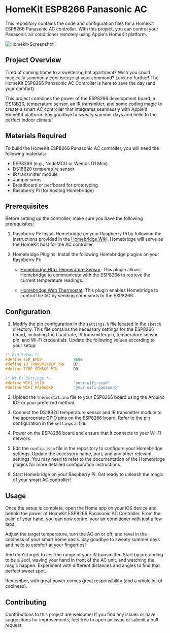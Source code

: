 # HomeKit ESP8266 Panasonic AC

This repository contains the code and configuration files for a HomeKit ESP8266 Panasonic AC controller. With this project, you can control your Panasonic air conditioner remotely using Apple's HomeKit platform.

![Homekit-Screenshot](https://github.com/geek-ragazza/homekit-esp8266-panasonic-ac/blob/main/homekit-screenshot.png)

## Project Overview

Tired of coming home to a sweltering hot apartment? Wish you could magically summon a cool breeze at your command? Look no further! The HomeKit ESP8266 Panasonic AC Controller is here to save the day (and your comfort).

This project combines the power of the ESP8266 development board, a DS18B20, temperature sensor, an IR transmitter, and some coding magic to create a smart AC controller that integrates seamlessly with Apple's HomeKit platform. Say goodbye to sweaty summer days and hello to the perfect indoor climate!

## Materials Required

To build the HomeKit ESP8266 Panasonic AC controller, you will need the following materials:

-   ESP8266 (e.g., NodeMCU or Wemos D1 Mini)
-   DS18B20 temperature sensor
-   IR transmitter module
-   Jumper wires
-   Breadboard or perfboard for prototyping
-   Raspberry Pi (for hosting Homebridge)

## Prerequisites

Before setting up the controller, make sure you have the following prerequisites:

1.  Raspberry Pi: Install Homebridge on your Raspberry Pi by following the instructions provided in the [Homebridge Wiki](https://github.com/homebridge/homebridge/wiki/Install-Homebridge-on-Raspbian). Homebridge will serve as the HomeKit host for the AC controller.
    
2.  Homebridge Plugins: Install the following Homebridge plugins on your Raspberry Pi:
    
    -   [Homebridge Http Temperature Sensor](https://github.com/KraigM/homebridge-http-temperature-sensor): This plugin allows Homebridge to communicate with the ESP8266 to retrieve the current temperature readings.
        
    -   [Homebridge Web Thermostat](https://github.com/Supereg/homebridge-web-thermostat): This plugin enables Homebridge to control the AC by sending commands to the ESP8266.
    
## Configuration

1.  Modify the pin configuration in the `settings.h` file located in the `sketch` directory. This file contains the necessary settings for the ESP8266 board, including the baud rate, IR transmitter pin, temperature sensor pin, and Wi-Fi credentials. Update the following values according to your setup:
    

```cpp
/* Pin Setup */
#define ESP_BAUD              9600
#define IR_TRANSMITTER_PIN    D7
#define TEMP_SENSOR_PIN       D3

/* Wi-Fi Settings */
#define WIFI_SSID             "your-wifi-ssid"
#define WIFI_PASSWORD         "your-wifi-password"

```


2.  Upload the `thermostat.ino` file to your ESP8266 board using the Arduino IDE or your preferred method.
    
3.  Connect the DS18B20 temperature sensor and IR transmitter module to the appropriate GPIO pins on the ESP8266 board. Refer to the pin configuration in the `settings.h` file.
    
4.  Power on the ESP8266 board and ensure that it connects to your Wi-Fi network.
    
5.  Edit the `config.json` file in the repository to configure your Homebridge settings. Update the accessory name, port, and any other relevant settings. You may need to refer to the documentation of the Homebridge plugins for more detailed configuration instructions.
    
6.  Start Homebridge on your Raspberry Pi. Get ready to unleash the magic of your smart AC controller!

## Usage

Once the setup is complete, open the Home app on your iOS device and behold the power of HomeKit ESP8266 Panasonic AC Controller. From the palm of your hand, you can now control your air conditioner with just a few taps.

Adjust the target temperature, turn the AC on or off, and revel in the coolness of your smart home oasis. Say goodbye to sweaty summer days and hello to comfort at your fingertips!

And don't forget to test the range of your IR transmitter. Start by pretending to be a Jedi, waving your hand in front of the AC unit, and watching the magic happen. Experiment with different distances and angles to find that perfect sweet spot.

Remember, with great power comes great responsibility (and a whole lot of coolness).

## Contributing

Contributions to this project are welcome! If you find any issues or have suggestions for improvements, feel free to open an issue or submit a pull request.